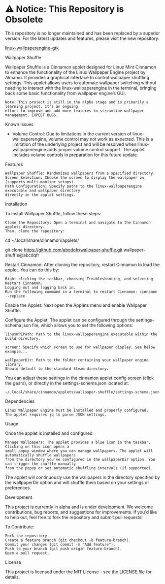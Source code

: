 # ⚠️ Notice: This Repository is Obsolete

This repository is no longer maintained and has been replaced by a superior version. For the latest updates and features, please visit the new repository:

[linux-wallpaperengine-gtk](https://github.com/abcdqfr/linux-wallpaperengine-gtk)

Wallpaper Shuffle

Wallpaper Shuffle is a Cinnamon applet designed for Linux Mint Cinnamon to enhance the functionality of the 
Linux Wallpaper Engine project by Almamu. It provides a graphical interface to control wallpaper shuffling 
settings. This applet allows users to automate wallpaper switching without needing to interact with the 
linux-wallpaperengine in the terminal, bringing back some basic functionality from wallpaper engine’s GUI.

    Note: This project is still in the alpha stage and is primarily a learning project. It’s an ongoing 
    effort to improve and add more features to streamline wallpaper management. EXPECT BUGS.

Known Issues

* Volume Control: Due to limitations in the current version of linux-wallpaperengine, volume control may not work as expected. This is a limitation of the underlying project and will be resolved when linux-wallpaperengine adds proper volume control support. The applet includes volume controls in preparation for this future update.

Features

    Wallpaper Shuffle: Randomizes wallpapers from a specified directory.
    Screen Selection: Choose the screen to display the wallpaper on (supports multi-monitor setups).
    Path Configuration: Specify paths to the linux-wallpaperengine executable and wallpaper directory 
    directly in the applet settings.

Installation

To install Wallpaper Shuffle, follow these steps:

    Clone the Repository: Open a terminal and navigate to the Cinnamon applets directory. 
    Then, clone the repository:

cd ~/.local/share/cinnamon/applets/

git clone https://github.com/abcdqfr/wallpaper-shuffle.git wallpaper-shuffle@abcdqfr


Restart Cinnamon: After cloning the repository, restart Cinnamon to load the applet. You can do this by:

    Right-clicking the taskbar, choosing Troubleshooting, and selecting Restart Cinnamon.
    Logging out and logging back in. 
    Run the following command in a terminal to restart Cinnamon: cinnamon --replace

Enable the Applet: Next open the Applets menu and enable Wallpaper Shuffle. 

Configure the Applet: The applet can be configured through the settings-schema.json file, 
which allows you to set the following options:

    linuxWPEPath: Path to the linux-wallpaperengine executable within the build directory.
    
    screen: Specify which screen to use for wallpaper display. See below example...
    
    wallpaperDir: Path to the folder containing your wallpaper engine library. 
    Should default to the standard Steam directory.

You can adjust these settings in the cinnamon applet config screen (click the gears), or 
directly in the settings-schema.json located at:

    ~/.local/share/cinnamon/applets/wallpaper-shuffle/settings-schema.json

Dependencies

    Linux Wallpaper Engine must be installed and properly configured.
    The applet requires jq to parse JSON settings.

Usage

Once the applet is installed and configured:

    Manage Wallpapers: The applet provides a blue icon in the taskbar. Clicking on this icon opens a 
    small popup window where you can manage wallpapers. The applet will automatically shuffle wallpapers 
    from the directory you've configured in the wallpaperDir option. You can trigger the shuffle manually 
    from the popup or set automatic shuffling intervals (if supported).

The applet will continuously use the wallpapers in the directory specified by the wallpaperDir option 
and will shuffle them based on your settings or preferences.

Development

This project is currently in alpha and is under development. We welcome contributions, bug reports, 
and suggestions for improvements. If you'd like to help out, feel free to fork the repository and 
submit pull requests!

To Contribute:

    Fork the repository.
    Create a feature branch (git checkout -b feature-branch).
    Commit your changes (git commit -m "Add feature").
    Push to your branch (git push origin feature-branch).
    Open a pull request.

License

This project is licensed under the MIT License - see the LICENSE file for details.
